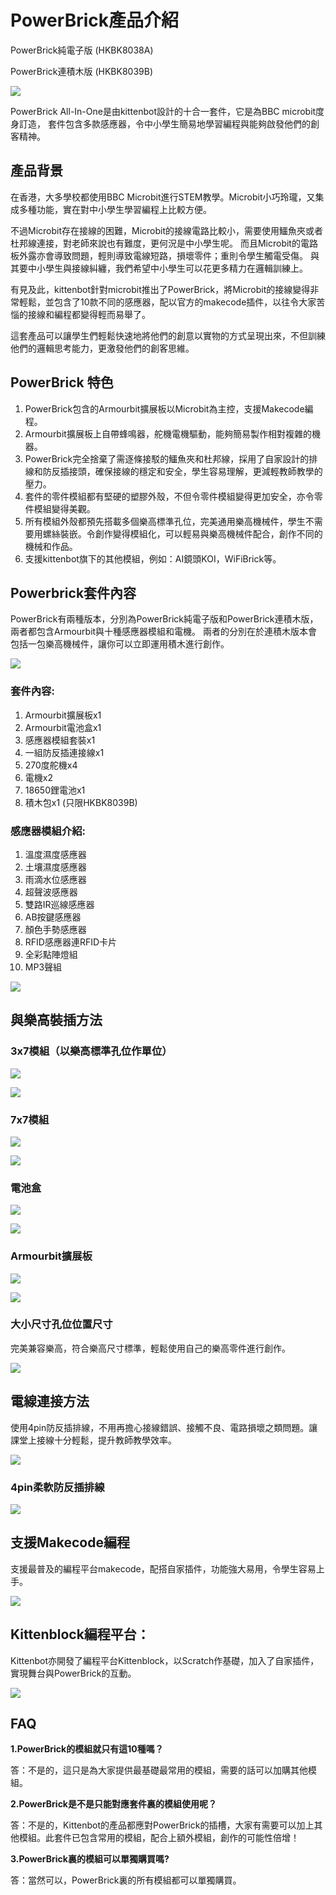 # PowerBrick產品介紹

PowerBrick純電子版 (HKBK8038A)

PowerBrick連積木版 (HKBK8039B)

![](./images/01_01.png)

PowerBrick All-In-One是由kittenbot設計的十合一套件，它是為BBC microbit度身訂造，
套件包含多款感應器，令中小學生簡易地學習編程與能夠啟發他們的創客精神。

## 產品背景

在香港，大多學校都使用BBC Microbit進行STEM教學。Microbit小巧玲瓏，又集成多種功能，實在對中小學生學習編程上比較方便。

不過Microbit存在接線的困難，Microbit的接線電路比較小，需要使用鱷魚夾或者杜邦線連接，對老師來說也有難度，更何況是中小學生呢。
而且Microbit的電路板外露亦會導致問題，輕則導致電線短路，損壞零件；重則令學生觸電受傷。
與其要中小學生與接線糾纏，我們希望中小學生可以花更多精力在邏輯訓練上。

有見及此，kittenbot針對microbit推出了PowerBrick，將Microbit的接線變得非常輕鬆，並包含了10款不同的感應器，配以官方的makecode插件，以往令大家苦惱的接線和編程都變得輕而易舉了。

這套產品可以讓學生們輕鬆快速地將他們的創意以實物的方式呈現出來，不但訓練他們的邏輯思考能力，更激發他們的創客思維。

## PowerBrick 特色

1. PowerBrick包含的Armourbit擴展板以Microbit為主控，支援Makecode編程。
2. Armourbit擴展板上自帶蜂鳴器，舵機電機驅動，能夠簡易製作相對複雜的機器。
3. PowerBrick完全捨棄了需逐條接駁的鱷魚夾和杜邦線，採用了自家設計的排線和防反插接頭，確保接線的穩定和安全，學生容易理解，更減輕教師教學的壓力。
4. 套件的零件模組都有堅硬的塑膠外殼，不但令零件模組變得更加安全，亦令零件模組變得美觀。
5. 所有模組外殼都預先搭載多個樂高標準孔位，完美通用樂高機械件，學生不需要用螺絲裝嵌。令創作變得模組化，可以輕易與樂高機械件配合，創作不同的機械和作品。
6. 支援kittenbot旗下的其他模組，例如：AI鏡頭KOI，WiFiBrick等。

## Powerbrick套件內容

PowerBrick有兩種版本，分別為PowerBrick純電子版和PowerBrick連積木版，兩者都包含Armourbit與十種感應器模組和電機。
兩者的分別在於連積木版本會包括一包樂高機械件，讓你可以立即運用積木進行創作。

![](./images/01_04.png)

### 套件內容:
1. Armourbit擴展板x1
1. Armourbit電池盒x1
1. 感應器模組套裝x1
1. 一組防反插連接線x1
1. 270度舵機x4
1. 電機x2
1. 18650鋰電池x1
2. 積木包x1 (只限HKBK8039B)

### 感應器模組介紹:

1. 溫度濕度感應器
1. 土壤濕度感應器
1. 雨滴水位感應器
1. 超聲波感應器
1. 雙路IR巡線感應器
1. AB按鍵感應器
1. 顏色手勢感應器
1. RFID感應器連RFID卡片
1. 全彩點陣燈組
2. MP3聲組

![](./images/01_17.png)

## 與樂高裝插方法

### 3x7模組（以樂高標準孔位作單位）

![](./images/01_06.png)

![](./images/01_05.png)

### 7x7模組

![](./images/01_08.png)

![](./images/01_07.png)

### 電池盒

![](./images/01_10.png)

![](./images/01_09.png)

### Armourbit擴展板

![](./images/01_11.png)

![](./images/01_12.png)

### 大小尺寸孔位位置尺寸

完美兼容樂高，符合樂高尺寸標準，輕鬆使用自己的樂高零件進行創作。

![](./images/01_13.png)

## 電線連接方法

使用4pin防反插排線，不用再擔心接線錯誤、接觸不良、電路損壞之類問題。讓課堂上接線十分輕鬆，提升教師教學效率。

![](./images/01_15.jpg)

### 4pin柔軟防反插排線

![](./images/01_14.png)

## 支援Makecode編程

支援最普及的編程平台makecode，配搭自家插件，功能強大易用，令學生容易上手。

![](./images/pw04.gif)

## Kittenblock編程平台：

Kittenbot亦開發了編程平台Kittenblock，以Scratch作基礎，加入了自家插件，實現舞台與PowerBrick的互動。

![](./images/kb.png)

## FAQ

**1.PowerBrick的模組就只有這10種嗎？**

答：不是的，這只是為大家提供最基礎最常用的模組，需要的話可以加購其他模組。

**2.PowerBrick是不是只能對應套件裏的模組使用呢？**

答：不是的，Kittenbot的產品都應對PowerBrick的插槽，大家有需要可以加上其他模組。此套件已包含常用的模組，配合上額外模組，創作的可能性倍增！

**3.PowerBrick裏的模組可以單獨購買嗎?**

答：當然可以，PowerBrick裏的所有模組都可以單獨購買。
